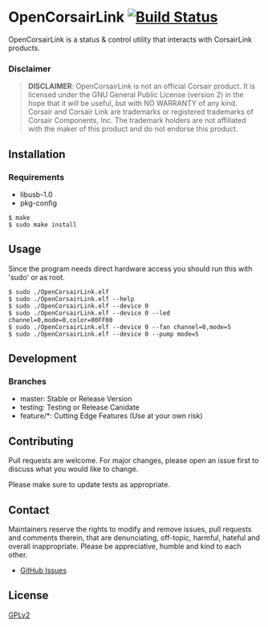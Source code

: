 # OpenCorsairLink [![Build Status](https://travis-ci.com/audiohacked/OpenCorsairLink.svg?branch=testing)](https://travis-ci.com/audiohacked/OpenCorsairLink)

OpenCorsairLink is a status & control utility that interacts with CorsairLink products.

### Disclaimer
> __DISCLAIMER__: OpenCorsairLink is not an official Corsair product. It is licensed under the GNU General Public License (version 2) in the hope that it will be useful, but with NO WARRANTY of any kind. Corsair and Corsair Link are trademarks or registered trademarks of Corsair Components, Inc. The trademark holders are not affiliated with the maker of this product and do not endorse this product.

## Installation
### Requirements
* libusb-1.0  
* pkg-config  

```
$ make
$ sudo make install
```

## Usage
Since the program needs direct hardware access you should run this with 'sudo' or as root.  

```
$ sudo ./OpenCorsairLink.elf
$ sudo ./OpenCorsairLink.elf --help
$ sudo ./OpenCorsairLink.elf --device 0
$ sudo ./OpenCorsairLink.elf --device 0 --led channel=0,mode=0,color=00FF00
$ sudo ./OpenCorsairLink.elf --device 0 --fan channel=0,mode=5
$ sudo ./OpenCorsairLink.elf --device 0 --pump mode=5
```

## Development
### Branches
 - master: Stable or Release Version  
 - testing: Testing or Release Canidate  
 - feature\/\*: Cutting Edge Features (Use at your own risk)  

## Contributing
Pull requests are welcome. For major changes, please open an issue first to discuss what you would like to change.

Please make sure to update tests as appropriate.

## Contact

Maintainers reserve the rights to modify and remove issues, pull requests and comments therein, that are denunciating, off-topic, harmful, hateful and overall inappropriate.
Please be appreciative, humble and kind to each other.

* [GitHub Issues](https://github.com/audiohacked/OpenCorsairLink/issues)

## License
[GPLv2](https://choosealicense.com/licenses/gpl-2.0/)

